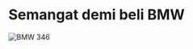 # Semangat demi beli BMW

![BMW 346](https://assets.blackxperience.com/content/blackauto/autonews/bmw-e46-m3-makin-gila-pic1.jpg)

